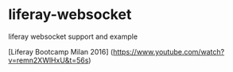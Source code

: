 # liferay-websocket
liferay websocket support and example

[Liferay Bootcamp Milan 2016] (https://www.youtube.com/watch?v=remn2XWlHxU&t=56s)
